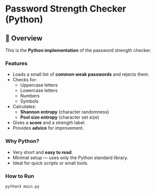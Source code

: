 # Password Strength Checker (Python)

## 📌 Overview
This is the **Python implementation** of the password strength checker.

### Features
- Loads a small list of **common weak passwords** and rejects them.
- Checks for:
  - Uppercase letters
  - Lowercase letters
  - Numbers
  - Symbols
- Calculates:
  - **Shannon entropy** (character randomness)
  - **Pool size entropy** (character set size)
- Gives a **score** and a strength label.
- Provides **advice** for improvement.

### Why Python?
- Very short and **easy to read**.
- Minimal setup — uses only the Python standard library.
- Ideal for quick scripts or small tools.

### How to Run
```bash
python3 main.py
